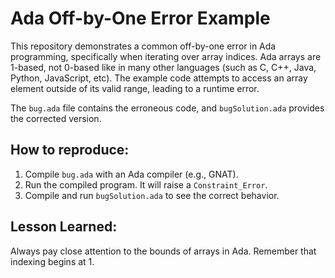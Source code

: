 # Ada Off-by-One Error Example

This repository demonstrates a common off-by-one error in Ada programming, specifically when iterating over array indices. Ada arrays are 1-based, not 0-based like in many other languages (such as C, C++, Java, Python, JavaScript, etc).  The example code attempts to access an array element outside of its valid range, leading to a runtime error.

The `bug.ada` file contains the erroneous code, and `bugSolution.ada` provides the corrected version.

## How to reproduce:

1. Compile `bug.ada` with an Ada compiler (e.g., GNAT).
2. Run the compiled program.  It will raise a `Constraint_Error`.
3. Compile and run `bugSolution.ada` to see the correct behavior.

## Lesson Learned:

Always pay close attention to the bounds of arrays in Ada. Remember that indexing begins at 1.